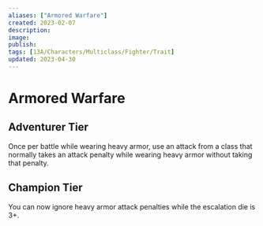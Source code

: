 ```yaml
---
aliases: ["Armored Warfare"]
created: 2023-02-07
description: 
image: 
publish: 
tags: [13A/Characters/Multiclass/Fighter/Trait]
updated: 2023-04-30
---
```

# Armored Warfare

## Adventurer Tier

Once per battle while wearing heavy armor, use an attack from a class that normally takes an attack penalty while wearing heavy armor without
taking that penalty.

## Champion Tier

You can now ignore heavy armor attack penalties while the escalation die is 3+.
